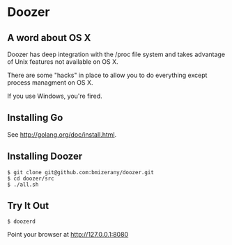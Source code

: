 # Doozer

## A word about OS X

Doozer has deep integration with the /proc file system
and takes advantage of Unix features not available on OS X.

There are some "hacks" in place to allow you to do everything
except process managment on OS X.

If you use Windows, you're fired.

## Installing Go

See <http://golang.org/doc/install.html>.

## Installing Doozer

    $ git clone git@github.com:bmizerany/doozer.git
    $ cd doozer/src
    $ ./all.sh

## Try It Out

    $ doozerd

Point your browser at <http://127.0.0.1:8080>
